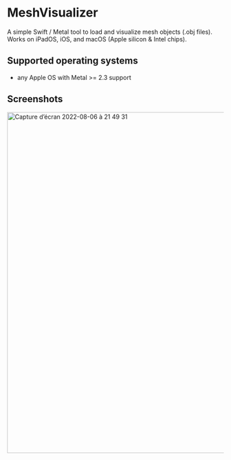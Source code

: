 # MeshVisualizer

A simple Swift / Metal tool to load and visualize mesh objects (.obj files).  
Works on iPadOS, iOS, and macOS (Apple silicon & Intel chips).

## Supported operating systems

* any Apple OS with Metal >= 2.3 support

## Screenshots

<img width="791" alt="Capture d’écran 2022-08-06 à 21 49 31" src="https://user-images.githubusercontent.com/3605451/183266188-6f7a1cd2-178e-49b3-9d75-cbd4bccf1f04.png">
